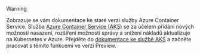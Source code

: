 > [!WARNING]
> Zobrazuje se vám dokumentace ke staré verzi služby Azure Container Service. Služba [Azure Container Service (AKS)](../articles/aks/intro-kubernetes.md) se za účelem přidání nových možností nasazení, rozšíření možností správy a snížení nákladů aktualizuje na Kubernetes v Azure. Přejděte do [dokumentace ke službě AKS](../articles/aks/intro-kubernetes.md) a začněte pracovat s těmito funkcemi ve verzi Preview.   
>
>
